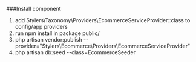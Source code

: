 ###Install component
1. add Stylers\Taxonomy\Providers\EcommerceServiceProvider::class to config/app providers
2. run npm install in package public/
3. php artisan vendor:publish --provider="Stylers\Ecommerce\Providers\EcommerceServiceProvider"
4. php artisan db:seed --class=EcommerceSeeder
